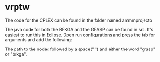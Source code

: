 # vrptw

The code for the CPLEX can be found in the folder named ammmprojecto

The java code for both the BRKGA and the GRASP can be found in src. It's easiest to run this in Eclipse. Open run configurations and press the tab for arguments and add the following:

The path to the nodes followed by a space(" ") and either the word "grasp" or "brkga".
